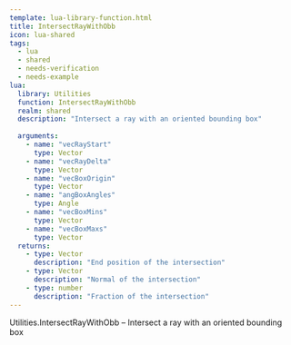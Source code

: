 ```yaml
---
template: lua-library-function.html
title: IntersectRayWithObb
icon: lua-shared
tags:
  - lua
  - shared
  - needs-verification
  - needs-example
lua:
  library: Utilities
  function: IntersectRayWithObb
  realm: shared
  description: "Intersect a ray with an oriented bounding box"
  
  arguments:
    - name: "vecRayStart"
      type: Vector
    - name: "vecRayDelta"
      type: Vector
    - name: "vecBoxOrigin"
      type: Vector
    - name: "angBoxAngles"
      type: Angle
    - name: "vecBoxMins"
      type: Vector
    - name: "vecBoxMaxs"
      type: Vector
  returns:
    - type: Vector
      description: "End position of the intersection"
    - type: Vector
      description: "Normal of the intersection"
    - type: number
      description: "Fraction of the intersection"
---
```


<div class="lua__search__keywords">
Utilities.IntersectRayWithObb &#x2013; Intersect a ray with an oriented bounding box
</div>

